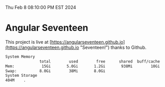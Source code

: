 Thu Feb  8 08:10:00 PM EST 2024

# Angular Seventeen


This project is live at [https://angularseventeen.github.io](https://angularseventeen.github.io "Seventeen!") thanks to Github.

```bash
System Memory
               total        used        free      shared  buff/cache   available
Mem:            15Gi       5.0Gi       1.2Gi       938Mi        10Gi        10Gi
Swap:          8.0Gi        38Mi       8.0Gi
System Storage
404M	.
```
